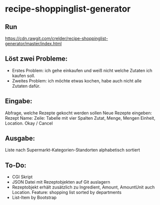 # recipe-shoppinglist-generator

## Run

<https://cdn.rawgit.com/crelder/recipe-shoppinglist-generator/master/index.html>

## Löst zwei Probleme:
* Erstes Problem: ich gehe einkaufen und weiß nicht welche Zutaten ich kaufen soll.
* Zweites Problem: ich möchte etwas kochen, habe auch nicht alle Zutaten dafür.

## Eingabe:
Abfrage, welche Rezepte gekocht werden sollen
Neue Rezepte eingeben:
Rezept Name:
Zeile: Tabelle mit vier Spalten Zutat, Menge, Mengen Einheit, Location.
Okay / Cancel

## Ausgabe:
Liste nach Supermarkt-Kategorien-Standorten alphabetisch sortiert


## To-Do:
- CGI Skript
- JSON Datei mit Rezeptobjekten auf Git auslagern
- Rezeptobjekt erhält zusätzlich zu Ingredient, Amount, AmountUnit auch Location. Feature: shopping list sorted by departments
- List-Item by Bootstrap


